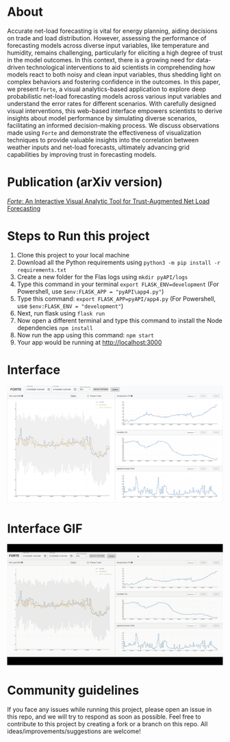 # About
Accurate net-load forecasting is vital for energy planning, aiding decisions on trade and load distribution. However, assessing the performance of forecasting models across diverse input variables, like temperature and humidity, remains challenging, particularly for eliciting a high degree of trust in the model outcomes. In this context, there is a growing need for data-driven technological interventions to aid scientists in comprehending how models react to both noisy and clean input variables, thus shedding light on complex behaviors and fostering confidence in the outcomes. In this paper, we present ``Forte``, a visual analytics-based application to explore deep probabilistic net-load forecasting models across various input variables and understand the error rates for different scenarios. With carefully designed visual interventions, this web-based interface empowers scientists to derive insights about model performance by simulating diverse scenarios, facilitating an informed decision-making process. We discuss observations made using ``Forte`` and demonstrate the effectiveness of visualization techniques to provide valuable insights into the correlation between weather inputs and net-load forecasts, ultimately advancing grid capabilities by improving trust in forecasting models.

# Publication (arXiv version)
<a href="https://arxiv.org/pdf/2311.06413.pdf" target="_blank"><i>Forte</i>: An Interactive Visual Analytic Tool for Trust-Augmented Net Load Forecasting</a>


# Steps to Run this project
1. Clone this project to your local machine
1. Download all the Python requirements using `python3 -m pip install -r requirements.txt`
1. Create a new folder for the Flas logs using `mkdir pyAPI/logs`
1. Type this command in your terminal `export FLASK_ENV=development` (For Powershell, use `$env:FLASK_APP = "pyAPI\app4.py"`)
1. Type this command: `export FLASK_APP=pyAPI/app4.py` (For Powershell, use `$env:FLASK_ENV = "development"`)
1. Next, run flask using `flask run`
1. Now open a different terminal and type this command to install the Node dependencies `npm install`
1. Now run the app using this command: `npm start`
1. Your app would be running at <a href="http://localhost:3000" target="_blank">http://localhost:3000</a>

# Interface
![Screenshot on 09/01/2023](images/Screenshot_09012023.png)

# Interface GIF
![Screen Capture GIF on 09/01/2023](images/Forte_Demo.gif)

# Community guidelines
If you face any issues while running this project, please open an issue in this repo, and we will try to respond as soon as possible.
Feel free to contribute to this project by creating a fork or a branch on this repo. All ideas/improvements/suggestions are welcome!